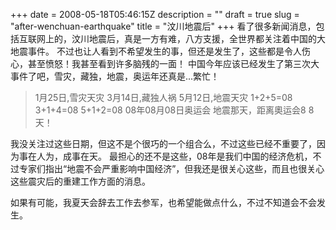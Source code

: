 +++
date = 2008-05-18T05:46:15Z
description = ""
draft = true
slug = "after-wenchuan-earthquake"
title = "汶川地震后"
+++
看了很多新闻消息，包括互联网上的，汶川地震后，真是一方有难，八方支援，全世界都关注着中国的大地震事件。
不过也让人看到不希望发生的事，但还是发生了，这些都是令人伤心，甚至愤怒！我甚至看到许多脑残的一面！
中国今年应该已经发生了第三次大事件了吧，雪灾，藏独，地震，奥运年还真是...繁忙！

<blockquote>
1月25日,雪灾天灾
3月14日,藏独人祸
5月12日,地震天灾
1+2+5=08
3+1+4=08
5+1+2=08
08年08月08日奥运会
地震那天，距离奧运会8 8天！
</blockquote>

我没关注过这些日期，但这不是个很巧的一个组合么，不过这些已经不重要了，因为事在人为，成事在天。
最担心的还不是这些，08年是我们中国的经济危机，不过专家们指出“地震不会严重影响中国经济”，但我还是很关心这些，而且也很关心这些震灾后的重建工作方面的消息。

如果有可能，我夏天会辞去工作去参军，也希望能做点什么，不过不知道会不会发生。